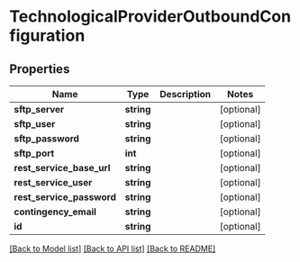 # TechnologicalProviderOutboundConfiguration

## Properties
Name | Type | Description | Notes
------------ | ------------- | ------------- | -------------
**sftp_server** | **string** |  | [optional] 
**sftp_user** | **string** |  | [optional] 
**sftp_password** | **string** |  | [optional] 
**sftp_port** | **int** |  | [optional] 
**rest_service_base_url** | **string** |  | [optional] 
**rest_service_user** | **string** |  | [optional] 
**rest_service_password** | **string** |  | [optional] 
**contingency_email** | **string** |  | [optional] 
**id** | **string** |  | [optional] 

[[Back to Model list]](../README.md#documentation-for-models) [[Back to API list]](../README.md#documentation-for-api-endpoints) [[Back to README]](../README.md)


